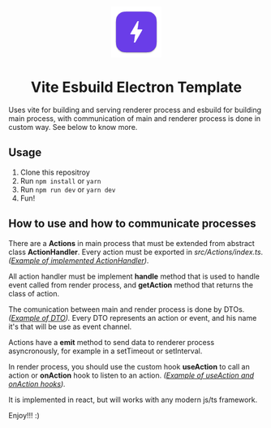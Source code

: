 <p align="center">
  <img src="./resources/icons/icon.png" alt="esbuild: An extremely fast JavaScript bundler">
    <h1 style="text-align:center">Vite Esbuild Electron Template</h1>
</p>

Uses vite for building and serving renderer process and esbuild for building main process, with communication of main and renderer process is done in custom way. See below to know more.

## Usage

1. Clone this repositroy
2. Run `npm install` or `yarn`
3. Run `npm run dev` or `yarn dev`
4. Fun!

## How to use and how to communicate processes

There are a **Actions** in main process that must be extended from abstract class **ActionHandler**. Every action must be exported in _src/Actions/index.ts_. _([Example of implemented ActionHandler]("https://github.com/devdotcoded/vite-esbuild-electron-temaple/blob/main/src/main/src/Actions/messages/SendMessageHandler.ts"))_.

All action handler must be implement **handle** method that is used to handle event called from render process, and **getAction** method that returns the class of action.

The comunication between main and render process is done by DTOs. _([Example of DTO](https://github.com/devdotcoded/vite-esbuild-electron-temaple/blob/main/src/common/src/domain/actions/messages/SendMessage.ts))._ Every DTO represents an action or event, and his name it's that will be use as event channel.

Actions have a **emit** method to send data to renderer process asyncronously, for example in a setTimeout or setInterval.

In render process, you should use the custom hook **useAction** to call an action or **onAction** hook to listen to an action. _([Example of useAction and onAction hooks](https://github.com/devdotcoded/vite-esbuild-electron-temaple/blob/main/src/render/app.tsx))._

It is implemented in react, but will works with any modern js/ts framework.

Enjoy!!! :)
